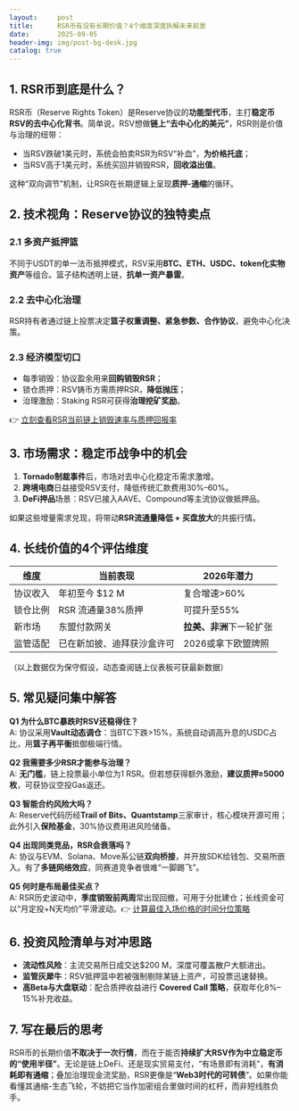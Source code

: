 ```yaml
---
layout:     post
title:      RSR币有没有长期价值？4个维度深度拆解未来前景
date:       2025-09-05
header-img: img/post-bg-desk.jpg
catalog: true
---
```


## 1. RSR币到底是什么？

RSR币（Reserve Rights Token）是Reserve协议的**功能型代币**，主打**稳定币RSV的去中心化背书**。简单说，RSV想做**链上“去中心化的美元”**，RSR则是价值与治理的纽带：  
- 当RSV跌破1美元时，系统会拍卖RSR为RSV“补血”，**为价格托底**；  
- 当RSV高于1美元时，系统买回并销毁RSR，**回收溢出值**。  

这种“双向调节”机制，让RSR在长期逻辑上呈现**质押-通缩**的循环。

## 2. 技术视角：Reserve协议的独特卖点

### 2.1 多资产抵押篮
不同于USDT的单一法币抵押模式，RSV采用**BTC、ETH、USDC、token化实物资产**等组合。篮子结构透明上链，**抗单一资产暴雷**。  
### 2.2 去中心化治理  
RSR持有者通过链上投票决定**篮子权重调整、紧急参数、合作协议**，避免中心化决策。  
### 2.3 经济模型切口  
- 每季销毁：协议盈余用来**回购销毁RSR**；  
- 锁仓质押：RSV铸币方需质押RSR，**降低抛压**；  
- 治理激励：Staking RS​R可获得**治理挖矿奖励**。

👉 [立刻查看RSR当前链上销毁速率与质押回报率](https://okxdog.com/)

## 3. 市场需求：稳定币战争中的机会

1. **Tornado制裁事件**后，市场对去中心化稳定币需求激增。  
2. **跨境电商**日益接受RSV支付，降低传统汇款费用30%–60%。  
3. **DeFi押品**场景：RSV已接入AAVE、Compound等主流协议做抵押品。  

如果这些增量需求兑现，将带动**RSR流通量降低 + 买盘放大**的共振行情。

## 4. 长线价值的4个评估维度

| 维度 | 当前表现 | 2026年潜力 |
|---|---|---|
| 协议收入 | 年初至今 $12 M | 复合增速>60% |
| 锁仓比例 | RSR 流通量38%质押 | 可提升至55% |
| 新市场 | 东盟付款网关 | **拉美、非洲**下一轮扩张 |
| 监管适配 | 已在新加披、迪拜获沙盒许可 | 2026或拿下欧盟牌照 |

（以上数据仅为保守假设，动态查阅链上仪表板可获最新数据）

## 5. 常见疑问集中解答

**Q1 为什么BTC暴跌时RSV还稳得住？**  
A: 协议采用**Vault动态调仓**：当BTC下跌>15%，系统自动调高升息的USDC占比，用**篮子再平衡**抵御极端行情。

**Q2 我需要多少RSR才能参与治理？**  
A: **无门槛**，链上投票最小单位为1 RSR。但若想获得额外激励，**建议质押≥5000枚**，可获协议空投Gas返还。

**Q3 智能合约风险大吗？**  
A: Reserve代码历经**Trail of Bits、Quantstamp**三家审计，核心模块开源可用；此外引入**保险基金**，30%协议费用进风险储备。

**Q4 出现同类竞品，RSR会衰落吗？**  
A: 协议与EVM、Solana、Move系公链**双向桥接**，并开放SDK给钱包、交易所嵌入。有了**多链网络效应**，同赛道竞争者很难“一脚踢飞”。

**Q5 何时是布局最佳买点？**  
A: RSR历史波动中，**季度销毁前两周**常出现回撤，可用于分批建仓；长线资金可以“月定投+N天均价”平滑波动。👉 [计算最佳入场价格的时间分位策略](https://okxdog.com/)

## 6. 投资风险清单与对冲思路

- **流动性风险**：主流交易所日成交达$200 M，深度可覆盖散户大额进出。  
- **监管灰犀牛**：RSV抵押篮中若被强制剔除某链上资产，可投票迅速替换。  
- **高Beta与大盘联动**：配合质押收益进行 **Covered Call 策略**，获取年化8%–15%补充收益。  

## 7. 写在最后的思考

RSR币的长期价值**不取决于一次行情**，而在于能否**持续扩大RSV作为中立稳定币的“使用半径”**。无论是链上DeFi、还是现实贸易支付，“有场景即有消耗”，**有消耗即有通缩**；叠加治理现金流奖励，RSR更像是“**Web3时代的可转债**”。如果你能看懂其通缩-生态飞轮，不妨把它当作加密组合里做时间的杠杆，而非短线胜负手。